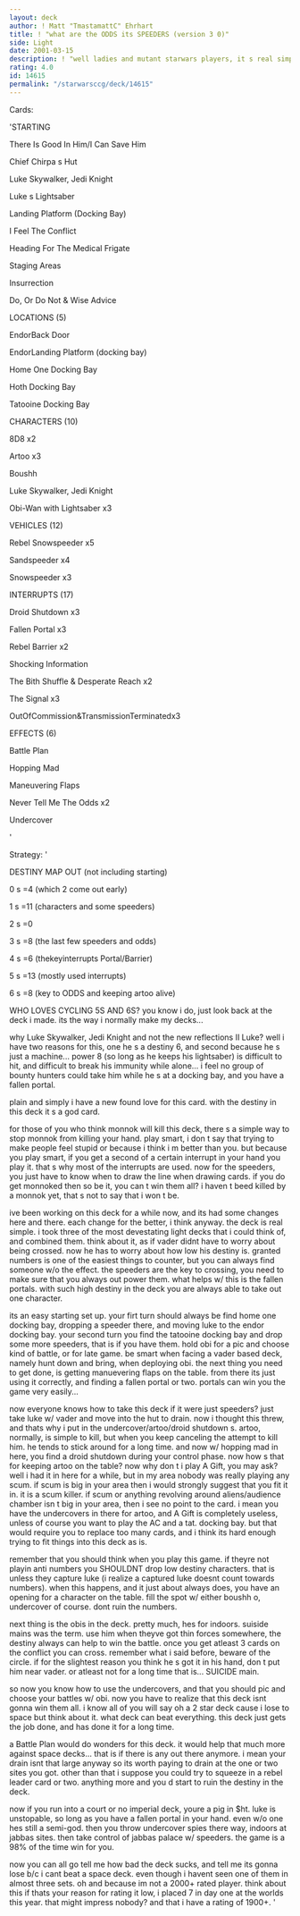 ```yaml
---
layout: deck
author: ! Matt "TmastamattC" Ehrhart
title: ! "what are the ODDS its SPEEDERS (version 3 0)"
side: Light
date: 2001-03-15
description: ! "well ladies and mutant starwars players, it s real simple. objective to cross vader with, speeders for power, and numbers to top it off."
rating: 4.0
id: 14615
permalink: "/starwarsccg/deck/14615"
---
```

Cards:

'STARTING

There Is Good In Him/I Can Save Him

Chief Chirpa s Hut

Luke Skywalker, Jedi Knight

Luke s Lightsaber

Landing Platform (Docking Bay)

I Feel The Conflict

Heading For The Medical Frigate 

Staging Areas

Insurrection

Do, Or Do Not & Wise Advice


LOCATIONS (5)

EndorBack Door

EndorLanding Platform (docking bay)

Home One Docking Bay

Hoth Docking Bay

Tatooine Docking Bay


CHARACTERS (10)

8D8 x2

Artoo x3

Boushh

Luke Skywalker, Jedi Knight

Obi-Wan with Lightsaber x3


VEHICLES (12)

Rebel Snowspeeder x5

Sandspeeder x4

Snowspeeder x3


INTERRUPTS (17)

Droid Shutdown x3

Fallen Portal x3

Rebel Barrier x2

Shocking Information

The Bith Shuffle & Desperate Reach x2

The Signal x3

OutOfCommission&TransmissionTerminatedx3


EFFECTS (6)

Battle Plan

Hopping Mad

Maneuvering Flaps

Never Tell Me The Odds x2

Undercover

'

Strategy: '

DESTINY MAP OUT (not including starting)

0 s =4 (which 2 come out early)

1 s =11 (characters and some speeders)

2 s =0

3 s =8 (the last few speeders and odds)

4 s =6 (thekeyinterrupts Portal/Barrier)

5 s =13 (mostly used interrupts)

6 s =8 (key to ODDS and keeping artoo alive)


WHO LOVES CYCLING 5S AND 6S? you know i do, just look back at the deck i made. its the way i normally make my decks...

why Luke Skywalker, Jedi Knight and not the new reflections II Luke? well i have two reasons for this, one he s a destiny 6, and second because he s just a machine... power 8 (so long as he keeps his lightsaber) is difficult to hit, and difficult to break his immunity while alone... i feel no group of bounty hunters could take him while he s at a docking bay, and you have a fallen portal.

plain and simply i have a new found love for this card. with the destiny in this deck it s a god card.

for those of you who think monnok will kill this deck, there s a simple way to stop monnok from killing your hand. play smart, i don t say that trying to make people feel stupid or because i think i m better than you. but because you play smart, if you get a second of a certain interrupt in your hand you play it. that s why most of the interrupts are used. now for the speeders, you just have to know when to draw the line when drawing cards. if you do get monnoked then so be it, you can t win them all? i haven t beed killed by a monnok yet, that s not to say that i won t be.

ive been working on this deck for a while now, and its had some changes here and there. each change for the better, i think anyway. the deck is real simple. i took three of the most devestating light decks that i could think of, and combined them. think about it, as if vader didnt have to worry about being crossed. now he has to worry about how low his destiny is. granted numbers is one of the easiest things to counter, but you can always find someone w/o the effect. the speeders are the key to crossing, you need to make sure that you always out power them. what helps w/ this is the fallen portals. with such high destiny in the deck you are always able to take out one character.

its an easy starting set up. your firt turn should always be find home one docking bay, dropping a speeder there, and moving luke to the endor docking bay. your second turn you find the tatooine docking bay and drop some more speeders, that is if you have them. hold obi for a pic and choose kind of battle, or for late game. be smart when facing a vader based deck, namely hunt down and bring, when deploying obi. the next thing you need to get done, is getting manuevering flaps on the table. from there its just using it correctly, and finding a fallen portal or two. portals can win you the game very easily...

now everyone knows how to take this deck if it were just speeders? just take luke w/ vader and move into the hut to drain. now i thought this threw, and thats why i put in the undercover/artoo/droid shutdown s. artoo, normally, is simple to kill, but when you keep canceling the attempt to kill him. he tends to stick around for a long time. and now w/ hopping mad in here, you find a droid shutdown during your control phase. now how s that for keeping artoo on the table? now why don t i play A Gift, you may ask? well i had it in here for a while, but in my area nobody was really playing any scum. if scum is big in your area then i would strongly suggest that you fit it in. it is a scum killer. if scum or anything revolving around aliens/audience chamber isn t big in your area, then i see no point to the card. i mean you have the undercovers in there for artoo, and A Gift is completely useless, unless of course you want to play the AC and a tat. docking bay. but that would require you to replace too many cards, and i think its hard enough trying to fit things into this deck as is.

remember that you should think when you play this game. if theyre not playin anti numbers you SHOULDNT drop low destiny characters. that is unless they capture luke (i realize a captured luke doesnt count towards numbers). when this happens, and it just about always does, you have an opening for a character on the table. fill the spot w/ either boushh o, undercover of course. dont ruin the numbers.

next thing is the obis in the deck. pretty much, hes for indoors. suiside mains was the term. use him when theyve got thin forces somewhere, the destiny always can help to win the battle. once you get atleast 3 cards on the conflict you can cross. remember what i said before, beware of the circle. if for the slightest reason you think he s got it in his hand, don t put him near vader. or atleast not for a long time that is... SUICIDE main.

so now you know how to use the undercovers, and that you should pic and choose your battles w/ obi. now you have to realize that this deck isnt gonna win them all. i know all of you will say oh a 2 star deck cause i lose to space but think about it. what deck can beat everything. this deck just gets the job done, and has done it for a long time.

a Battle Plan would do wonders for this deck. it would help that much more against space decks... that is if there is any out there anymore. i mean your drain isnt that large anyway so its worth paying to drain at the one or two sites you got. other than that i suppose you could try to squeeze in a rebel leader card or two. anything more and you d start to ruin the destiny in the deck.

now if you run into a court or no imperial deck, youre a pig in $ht. luke is unstopable, so long as you have a fallen portal in your hand. even w/o one hes still a semi-god. then you throw undercover spies there way, indoors at jabbas sites. then take control of jabbas palace w/ speeders. the game is a 98% of the time win for you.

now you can all go tell me how bad the deck sucks, and tell me its gonna lose b/c i cant beat a space deck. even though i havent seen one of them in almost three sets. oh and because im not a 2000+ rated player. think about this if thats your reason for rating it low, i placed 7 in day one at the worlds this year. that might impress nobody? and that i have a rating of 1900+. '
